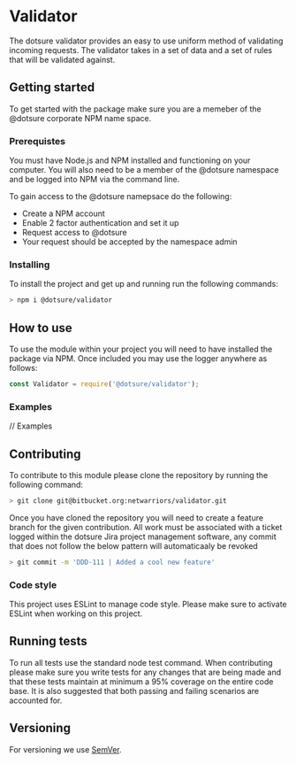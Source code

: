 # Validator

The dotsure validator provides an easy to use uniform method of validating incoming requests. The validator takes in a set of data and a set of rules that will be validated against.

## Getting started

To get started with the package make sure you are a memeber of the @dotsure corporate NPM name space.

### Prerequistes

You must have Node.js and NPM installed and functioning on your computer. You will also need to be a member of the @dotsure namespace and be logged into NPM via the command line.

To gain access to the @dotsure namepsace do the following:

- Create a NPM account
- Enable 2 factor authentication and set it up
- Request access to @dotsure
- Your request should be accepted by the namespace admin

### Installing

To install the project and get up and running run the following commands:

```bash
> npm i @dotsure/validator
```

## How to use

To use the module within your project you will need to have installed the package via NPM. Once included you may use the logger anywhere as follows:

```js
const Validator = require('@dotsure/validator');
```

### Examples

// Examples

## Contributing

To contribute to this module please clone the repository by running the following command:

```bash
> git clone git@bitbucket.org:netwarriors/validator.git
```

Once you have cloned the repository you will need to create a feature branch for the given contribution. All work must be associated with a ticket logged within the dotsure Jira project management software, any commit that does not follow the below pattern will automaticaaly be revoked

```bash
> git commit -m 'DDD-111 | Added a cool new feature'
```

### Code style

This project uses ESLint to manage code style. Please make sure to activate ESLint when working on this project.

## Running tests

To run all tests use the standard node test command. When contributing please make sure you write tests for any changes that are being made and that these tests maintain at minimum a 95% coverage on the entire code base. It is also suggested that both passing and failing scenarios are accounted for.

## Versioning

For versioning we use [SemVer](http://semver.org/).

